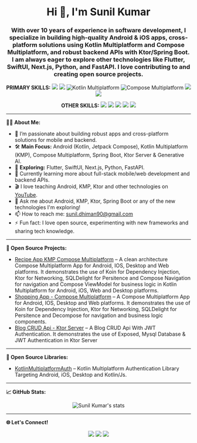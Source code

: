 <h1 align="center">Hi 👋, I'm Sunil Kumar</h1>
<h3 align="center">With over 10 years of experience in software development, I specialize in building high-quality Android & iOS apps, cross-platform solutions using Kotlin Multiplatform and Compose Multiplatform, and robust backend APIs with Ktor/Spring Boot. I am always eager to explore other technologies like Flutter, SwiftUI, Next.js, Python, and FastAPI. I love contributing to and creating open source projects.</h3>


<p align="center">
  <b>PRIMARY SKILLS:</b>
  <img src="https://img.shields.io/badge/Android-3DDC84?style=for-the-badge&logo=android&logoColor=white"/>
  <img src="https://img.shields.io/badge/Kotlin-7F52FF?style=for-the-badge&logo=kotlin&logoColor=white"/>
  <img src="https://img.shields.io/badge/KMP-7F52FF?style=for-the-badge&logo=kotlin&logoColor=white" alt="Kotlin Multiplatform"/>
  <img src="https://img.shields.io/badge/Compose_Multiplatform-4285F4?style=for-the-badge&logo=jetpackcompose&logoColor=white" alt="Compose Multiplatform"/>
  <img src="https://img.shields.io/badge/Ktor_Server-0095D5?style=for-the-badge&logo=kotlin&logoColor=white"/>
  <img src="https://img.shields.io/badge/Spring_Boot-green?style=for-the-badge&logo=springboot&logoColor=white"/>
</p>

<p align="center">
  <b>OTHER SKILLS:</b>
  <img src="https://img.shields.io/badge/Flutter-02569B?style=for-the-badge&logo=flutter&logoColor=white"/>
  <img src="https://img.shields.io/badge/SwiftUI-FA7343?style=for-the-badge&logo=swift&logoColor=white"/>
  <img src="https://img.shields.io/badge/Next.js-000000?style=for-the-badge&logo=nextdotjs&logoColor=white"/>
  <img src="https://img.shields.io/badge/Python-3776AB?style=for-the-badge&logo=python&logoColor=white"/>
  <img src="https://img.shields.io/badge/FastAPI-009688?style=for-the-badge&logo=fastapi&logoColor=white"/>
</p>

---

👨‍💻 **About Me:**

- 🔭 I’m passionate about building robust apps and cross-platform solutions for mobile and backend.
- 🛠️ **Main Focus:** Android (Kotlin, Jetpack Compose), Kotlin Multiplatform (KMP), Compose Multiplatform, Spring Boot, Ktor Server & Generative AI.
- 🚀 **Exploring:** Flutter, SwiftUI, Next.js, Python, FastAPI.
- 🌱 Currently learning more about full-stack mobile/web development and backend APIs.
- 🎬 I love teaching Android, KMP, Ktor and other technologies on [YouTube](https://www.youtube.com/@codingambitions).
- 💬 Ask me about Android, KMP, Ktor, Spring Boot or any of the new technologies I'm exploring!
- 📫 How to reach me: sunil.dhiman90@gmail.com
- ⚡ Fun fact: I love open source, experimenting with new frameworks and sharing tech knowledge.

---

**🌟 Open Source Projects:**
- [Recipe App KMP Compose Multiplatform](https://github.com/sunildhiman90/RecipeApp-KMP-Compose-Multiplatform) – A clean architecture Compose Multiplatform App for Android, IOS, Desktop and Web platforms. It demonstrates the use of Koin for Dependency Injection, Ktor for Networking, SQLDelight for Persitence and Compose Navigation for navigation and Compose ViewModel for business logic in Kotlin Multiplatform for Android, iOS, Web and Desktop platforms. 
- [Shopping App - Compose Multiplatform](https://github.com/sunildhiman90/Kmp-App-Shared-Ui-Compose-Multiplatform-App) – A Compose Multiplatform App for Android, IOS, Desktop and Web platforms. It demonstrates the use of Koin for Dependency Injection, Ktor for Networking, SQLDelight for Persitence and Decompose for navigation and business logic components.
- [Blog CRUD Api - Ktor Server](https://github.com/sunildhiman90/ktor-blog-crud-api) – A Blog CRUD Api With JWT Authentication. It demonstrates the use of Exposed, Mysql Database & JWT Authentication in Ktor Server

---

**🌟 Open Source Libraries:**
- [KotlinMultiplatformAuth](https://github.com/sunildhiman90/KotlinMultiplatformAuth) – Kotlin Multiplatform Authentication Library Targeting Android, iOS, Desktop and Kotlin/Js.

---

**📈 GitHub Stats:**
<p align="center">
  <img src="https://github-readme-stats.vercel.app/api?username=sunildhiman90&show_icons=true&theme=radical" alt="Sunil Kumar's stats"/>
</p>

---

**🌐 Let's Connect!**
<p align="center">
  <a href="https://www.linkedin.com/in/sunildhiman90"><img src="https://img.shields.io/badge/LinkedIn-blue?style=flat&logo=linkedin"></a>
  <a href="https://www.x.com/sunildhiman90"><img src="https://img.shields.io/badge/Twitter(X)-black?style=flat&logo=x"></a>
  <a href="https://www.youtube.com/@codingambitions"><img src="https://img.shields.io/badge/Youtube-red?style=flat&logo=youtube"></a>
</p>

